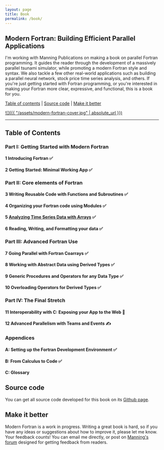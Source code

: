 ```yaml
---
layout: page
title: Book
permalink: /book/
---
```


## Modern Fortran: Building Efficient Parallel Applications

I'm working with Manning Publications on making a book on parallel Fortran 
programming. It guides the reader through the development of a massively
parallel tsunami simulator, while promoting a modern Fortran style and syntax.
We also tackle a few other real-world applications such as building a parallel 
neural network, stock price time series analysis, and others.
If you're just getting started with Fortran programming, or you're interested
in making your Fortran more clear, expressive, and functional, this is a book for you.

[Table of contents](#table-of-contents) |
[Source code](#source-code) |
[Make it better](#make-it-better)

[![]({{ "/assets/modern-fortran-cover.jpg" | absolute_url }})](https://www.manning.com/books/modern-fortran?a_aid=modernfortran&a_bid=2dc4d442)

----

## Table of Contents

### **Part I: Getting Started with Modern Fortran**
#### 1 Introducing Fortran &#x2705;
#### 2 Getting Started: Minimal Working App &#x2705;
### **Part II: Core elements of Fortran**
#### 3 Writing Reusable Code with Functions and Subroutines &#x2705;
#### 4 Organizing your Fortran code using Modules &#x2705;
#### 5 [Analyzing Time Series Data with Arrays](https://milancurcic.com/2018/11/06/analyzing-stock-price-time-series-with-modern-fortran-part1.html) &#x2705;
#### 6 Reading, Writing, and Formatting your data &#x2705;
### **Part III: Advanced Fortran Use**
#### 7 Going Parallel with Fortran Coarrays &#x2705;
#### 8 Working with Abstract Data using Derived Types &#x2705;
#### 9 Generic Procedures and Operators for any Data Type &#x2705;
#### 10 Overloading Operators for Derived Types &#x2705;
### **Part IV: The Final Stretch**
#### 11 Interoperability with C: Exposing your App to the Web 🚀
#### 12 Advanced Parallelism with Teams and Events &#x270D;
### **Appendices**
#### A: Setting up the Fortran Development Environment &#x2705;
#### B: From Calculus to Code &#x2705;
#### C: Glossary

## Source code

You can get all source code developed for this book on its
[Github page](https://github.com/modern-fortran).

## Make it better

Modern Fortran is a work in progress.
Writing a great book is hard, so if you have any ideas or suggestions 
about how to improve it, please let me know. Your feedback counts!
You can email me directly, or post on [Manning's forum](https://forums.manning.com/forums/modern-fortran) 
designed for getting feedback from readers.
